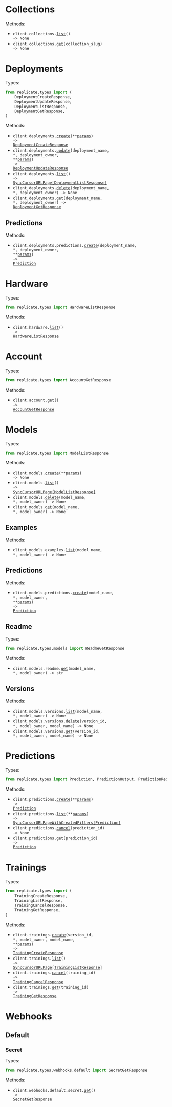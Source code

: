 # Collections

Methods:

- <code title="get /collections">client.collections.<a href="./src/replicate/resources/collections.py">list</a>() -> None</code>
- <code title="get /collections/{collection_slug}">client.collections.<a href="./src/replicate/resources/collections.py">get</a>(collection_slug) -> None</code>

# Deployments

Types:

```python
from replicate.types import (
    DeploymentCreateResponse,
    DeploymentUpdateResponse,
    DeploymentListResponse,
    DeploymentGetResponse,
)
```

Methods:

- <code title="post /deployments">client.deployments.<a href="./src/replicate/resources/deployments/deployments.py">create</a>(\*\*<a href="src/replicate/types/deployment_create_params.py">params</a>) -> <a href="./src/replicate/types/deployment_create_response.py">DeploymentCreateResponse</a></code>
- <code title="patch /deployments/{deployment_owner}/{deployment_name}">client.deployments.<a href="./src/replicate/resources/deployments/deployments.py">update</a>(deployment_name, \*, deployment_owner, \*\*<a href="src/replicate/types/deployment_update_params.py">params</a>) -> <a href="./src/replicate/types/deployment_update_response.py">DeploymentUpdateResponse</a></code>
- <code title="get /deployments">client.deployments.<a href="./src/replicate/resources/deployments/deployments.py">list</a>() -> <a href="./src/replicate/types/deployment_list_response.py">SyncCursorURLPage[DeploymentListResponse]</a></code>
- <code title="delete /deployments/{deployment_owner}/{deployment_name}">client.deployments.<a href="./src/replicate/resources/deployments/deployments.py">delete</a>(deployment_name, \*, deployment_owner) -> None</code>
- <code title="get /deployments/{deployment_owner}/{deployment_name}">client.deployments.<a href="./src/replicate/resources/deployments/deployments.py">get</a>(deployment_name, \*, deployment_owner) -> <a href="./src/replicate/types/deployment_get_response.py">DeploymentGetResponse</a></code>

## Predictions

Methods:

- <code title="post /deployments/{deployment_owner}/{deployment_name}/predictions">client.deployments.predictions.<a href="./src/replicate/resources/deployments/predictions.py">create</a>(deployment_name, \*, deployment_owner, \*\*<a href="src/replicate/types/deployments/prediction_create_params.py">params</a>) -> <a href="./src/replicate/types/prediction.py">Prediction</a></code>

# Hardware

Types:

```python
from replicate.types import HardwareListResponse
```

Methods:

- <code title="get /hardware">client.hardware.<a href="./src/replicate/resources/hardware.py">list</a>() -> <a href="./src/replicate/types/hardware_list_response.py">HardwareListResponse</a></code>

# Account

Types:

```python
from replicate.types import AccountGetResponse
```

Methods:

- <code title="get /account">client.account.<a href="./src/replicate/resources/account.py">get</a>() -> <a href="./src/replicate/types/account_get_response.py">AccountGetResponse</a></code>

# Models

Types:

```python
from replicate.types import ModelListResponse
```

Methods:

- <code title="post /models">client.models.<a href="./src/replicate/resources/models/models.py">create</a>(\*\*<a href="src/replicate/types/model_create_params.py">params</a>) -> None</code>
- <code title="get /models">client.models.<a href="./src/replicate/resources/models/models.py">list</a>() -> <a href="./src/replicate/types/model_list_response.py">SyncCursorURLPage[ModelListResponse]</a></code>
- <code title="delete /models/{model_owner}/{model_name}">client.models.<a href="./src/replicate/resources/models/models.py">delete</a>(model_name, \*, model_owner) -> None</code>
- <code title="get /models/{model_owner}/{model_name}">client.models.<a href="./src/replicate/resources/models/models.py">get</a>(model_name, \*, model_owner) -> None</code>

## Examples

Methods:

- <code title="get /models/{model_owner}/{model_name}/examples">client.models.examples.<a href="./src/replicate/resources/models/examples.py">list</a>(model_name, \*, model_owner) -> None</code>

## Predictions

Methods:

- <code title="post /models/{model_owner}/{model_name}/predictions">client.models.predictions.<a href="./src/replicate/resources/models/predictions.py">create</a>(model_name, \*, model_owner, \*\*<a href="src/replicate/types/models/prediction_create_params.py">params</a>) -> <a href="./src/replicate/types/prediction.py">Prediction</a></code>

## Readme

Types:

```python
from replicate.types.models import ReadmeGetResponse
```

Methods:

- <code title="get /models/{model_owner}/{model_name}/readme">client.models.readme.<a href="./src/replicate/resources/models/readme.py">get</a>(model_name, \*, model_owner) -> str</code>

## Versions

Methods:

- <code title="get /models/{model_owner}/{model_name}/versions">client.models.versions.<a href="./src/replicate/resources/models/versions.py">list</a>(model_name, \*, model_owner) -> None</code>
- <code title="delete /models/{model_owner}/{model_name}/versions/{version_id}">client.models.versions.<a href="./src/replicate/resources/models/versions.py">delete</a>(version_id, \*, model_owner, model_name) -> None</code>
- <code title="get /models/{model_owner}/{model_name}/versions/{version_id}">client.models.versions.<a href="./src/replicate/resources/models/versions.py">get</a>(version_id, \*, model_owner, model_name) -> None</code>

# Predictions

Types:

```python
from replicate.types import Prediction, PredictionOutput, PredictionRequest
```

Methods:

- <code title="post /predictions">client.predictions.<a href="./src/replicate/resources/predictions.py">create</a>(\*\*<a href="src/replicate/types/prediction_create_params.py">params</a>) -> <a href="./src/replicate/types/prediction.py">Prediction</a></code>
- <code title="get /predictions">client.predictions.<a href="./src/replicate/resources/predictions.py">list</a>(\*\*<a href="src/replicate/types/prediction_list_params.py">params</a>) -> <a href="./src/replicate/types/prediction.py">SyncCursorURLPageWithCreatedFilters[Prediction]</a></code>
- <code title="post /predictions/{prediction_id}/cancel">client.predictions.<a href="./src/replicate/resources/predictions.py">cancel</a>(prediction_id) -> None</code>
- <code title="get /predictions/{prediction_id}">client.predictions.<a href="./src/replicate/resources/predictions.py">get</a>(prediction_id) -> <a href="./src/replicate/types/prediction.py">Prediction</a></code>

# Trainings

Types:

```python
from replicate.types import (
    TrainingCreateResponse,
    TrainingListResponse,
    TrainingCancelResponse,
    TrainingGetResponse,
)
```

Methods:

- <code title="post /models/{model_owner}/{model_name}/versions/{version_id}/trainings">client.trainings.<a href="./src/replicate/resources/trainings.py">create</a>(version_id, \*, model_owner, model_name, \*\*<a href="src/replicate/types/training_create_params.py">params</a>) -> <a href="./src/replicate/types/training_create_response.py">TrainingCreateResponse</a></code>
- <code title="get /trainings">client.trainings.<a href="./src/replicate/resources/trainings.py">list</a>() -> <a href="./src/replicate/types/training_list_response.py">SyncCursorURLPage[TrainingListResponse]</a></code>
- <code title="post /trainings/{training_id}/cancel">client.trainings.<a href="./src/replicate/resources/trainings.py">cancel</a>(training_id) -> <a href="./src/replicate/types/training_cancel_response.py">TrainingCancelResponse</a></code>
- <code title="get /trainings/{training_id}">client.trainings.<a href="./src/replicate/resources/trainings.py">get</a>(training_id) -> <a href="./src/replicate/types/training_get_response.py">TrainingGetResponse</a></code>

# Webhooks

## Default

### Secret

Types:

```python
from replicate.types.webhooks.default import SecretGetResponse
```

Methods:

- <code title="get /webhooks/default/secret">client.webhooks.default.secret.<a href="./src/replicate/resources/webhooks/default/secret.py">get</a>() -> <a href="./src/replicate/types/webhooks/default/secret_get_response.py">SecretGetResponse</a></code>
